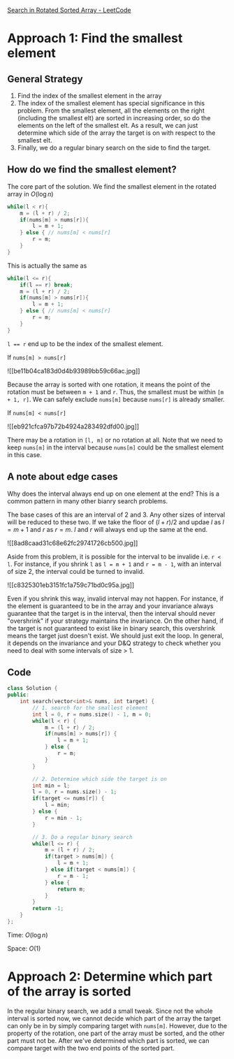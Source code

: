 [Search in Rotated Sorted Array - LeetCode](https://leetcode.com/problems/search-in-rotated-sorted-array/description/)

# Approach 1: Find the smallest element

## General Strategy

1. Find the index of the smallest element in the array
2. The index of the smallest element has special significance in this problem. From the smallest element, all the elements on the right (including the smallest elt) are sorted in increasing order, so do the elements on the left of the smallest elt. As a result, we can just determine which side of the array the target is on with respect to the smallest elt. 
3. Finally, we do a regular binary search on the side to find the target. 

## How do we find the smallest element?

The core part of the solution. We find the smallest element in the rotated array in $O(\log n)$ 

```cpp
while(l < r){
	m = (l + r) / 2;
	if(nums[m] > nums[r]){
		l = m + 1;
	} else { // nums[m] < nums[r]
		r = m;
	}
}
```

This is actually the same as 

```cpp
while(l <= r){
	if(l == r) break;
	m = (l + r) / 2;
	if(nums[m] > nums[r]){
		l = m + 1;
	} else { // nums[m] < nums[r]
		r = m;
	}
}
```

`l == r` end up to be the index of the smallest element. 

If `nums[m] > nums[r]`

![[be11b04ca183d0d4b93989bb59c66ac.jpg]]

Because the array is sorted with one rotation, it means the point of the rotation must be between `m + 1` and `r`. Thus, the smallest must be within `[m + 1, r]`. We can safely exclude `nums[m]` because `nums[r]` is already smaller. 

If `nums[m] < nums[r]`

![[eb921cfca97b72b4924a283492dfd00.jpg]]

There may be a rotation in `[l, m]` or no rotation at all. Note that we need to keep `nums[m]` in the interval because `nums[m]` could be the smallest element in this case. 

## A note about edge cases

Why does the interval always end up on one element at the end? This is a common pattern in many other bianry search problems.

The base cases of this are an interval of 2 and 3. Any other sizes of interval will be reduced to these two. If we take the floor of $(l + r) /2$ and updae $l$ as $l = m + 1$ and $r$ as $r = m$. $l$ and $r$ will always end up the same at the end. 

![[8ad8caad31c68e62fc29741726cb500.jpg]]

Aside from this problem, it is possible for the interval to be invalide i.e. `r < l`. For instance, if you shrink `l` as `l = m + 1` and `r = m - 1`, with an interval of size 2, the interval could be turned to invalid. 

![[c8325301eb3151fc1a759c71bd0c95a.jpg]]

Even if you shrink this way, invalid interval may not happen. For instance, if the element is guaranteed to be in the array and your invariance always guarantee that the target is in the interval, then the interval should never "overshrink" if your strategy maintains the invariance. On the other hand, if the target is not guaranteed to exist like in binary search, this overshrink means the target just doesn't exist. We should just exit the loop. In general, it depends on the invariance and your D&Q strategy to check whether you need to deal with some intervals of size > 1. 

## Code

```cpp
class Solution {
public:
    int search(vector<int>& nums, int target) {
        // 1. search for the smallest element
        int l = 0, r = nums.size() - 1, m = 0;
        while(l < r) {
            m = (l + r) / 2;
            if(nums[m] > nums[r]) {
                l = m + 1;
            } else {
                r = m;
            }
        }

        // 2. Determine which side the target is on
        int min = l;
        l = 0, r = nums.size() - 1;
        if(target <= nums[r]) {
            l = min;
        } else {
            r = min - 1;
        }

        // 3. Do a regular binary search
        while(l <= r) {
            m = (l + r) / 2;
            if(target > nums[m]) {
                l = m + 1;
            } else if(target < nums[m]) {
                r = m - 1;
            } else {
                return m;
            }
        }
        return -1;
    }
};
```

Time: $O(\log n)$

Space: $O(1)$

# Approach 2: Determine which part of the array is sorted

In the regular binary search, we add a small tweak. Since not the whole interval is sorted now, we cannot decide which part of the array the target can only be in by simply comparing target with `nums[m]`. However, due to the property of the rotation, one part of the array must be sorted, and the other part must not be. After we've determined which part is sorted, we can compare target with the two end points of the sorted part. 